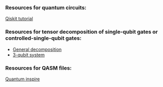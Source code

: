 ### Resources for quantum circuits:
[Qiskit tutorial](https://qiskit.org/documentation/tutorials/circuits/01_circuit_basics.html)


### Resources for tensor decomposition of single-qubit gates or controlled-single-qubit gates:
- [General decomposition](https://quantumcomputing.stackexchange.com/questions/4524/matrix-representation-and-cx-gate)
- [3-qubit system](https://quantumcomputing.stackexchange.com/questions/4252/how-to-derive-the-cnot-matrix-for-a-3-qubit-system-where-the-control-target-qu)


### Resources for QASM files:
[Quantum inspire](https://www.quantum-inspire.com/kbase/cqasm/)